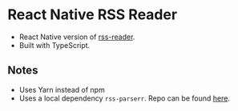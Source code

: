 # React Native RSS Reader
* React Native version of [rss-reader](https://github.com/AaronWLChan/rss-reader).
* Built with TypeScript.

## Notes
* Uses Yarn instead of npm
* Uses a local dependency `rss-parserr`. Repo can be found [here](https://github.com).
